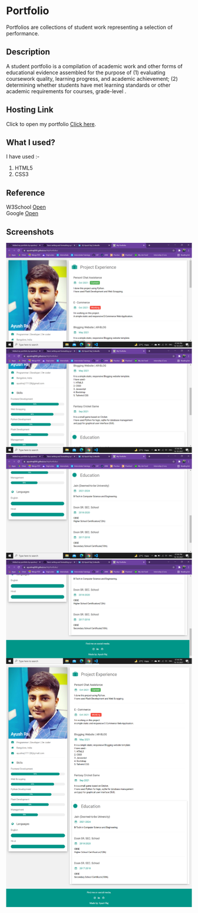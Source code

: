 # Portfolio

Portfolios are collections of student work representing a selection of performance.

## Description
A student portfolio is a compilation of academic work and other forms of educational evidence assembled for the purpose of (1) evaluating coursework quality, learning progress, and academic achievement; (2) determining whether students have met learning standards or other academic requirements for courses, grade-level . 

## Hosting Link

Click to open my portfolio [Click here](https://ayushraj000.github.io/MyPortfolio/).

## What I used?

I have used :-
1. HTML5
2. CSS3



## Reference


W3School [Open](https://www.w3schools.com/w3css/default.asp)\
Google [Open](https://www.google.com)

## Screenshots
![Screenshot1](image/ss1.png)
![Screenshot2](image/ss2.png)
![Screenshot3](image/ss3.png)
![Screenshot4](image/ss4.png)
![Screenshot4](image/ssfull.png)



